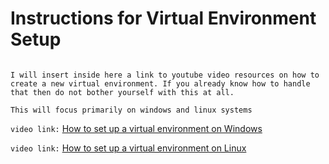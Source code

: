 # Instructions for Virtual Environment Setup

```Hello and welcome to the virtual environment readme.

I will insert inside here a link to youtube video resources on how to   
create a new virtual environment. If you already know how to handle 
that then do not bother yourself with this at all.

This will focus primarily on windows and linux systems 
``` 

`video link:`  [How to set up a virtual environment on Windows]()

`video link:`  [How to set up a virtual environment on Linux]()